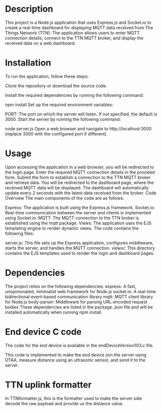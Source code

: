 
# Description
This project is a Node.js application that uses Express.js and Socket.io to create a real-time dashboard for displaying MQTT data received from The Things Network (TTN). The application allows users to enter MQTT connection details, connect to the TTN MQTT broker, and display the received data on a web dashboard.


# Installation
To run the application, follow these steps:

Clone the repository or download the source code.

Install the required dependencies by running the following command:

npm install
Set up the required environment variables:

PORT: The port on which the server will listen. If not specified, the default is 3000.
Start the server by running the following command:

node server.js
Open a web browser and navigate to http://localhost:3000 (replace 3000 with the configured port if different).

# Usage
Upon accessing the application in a web browser, you will be redirected to the login page.
Enter the required MQTT connection details in the provided form.
Submit the form to establish a connection to the TTN MQTT broker and retrieve data.
You will be redirected to the dashboard page, where the received MQTT data will be displayed.
The dashboard will automatically update every 2 seconds with the latest data received from the broker.
Code Overview
The main components of the code are as follows:

Express: The application is built using the Express.js framework.
Socket.io: Real-time communication between the server and clients is implemented using Socket.io.
MQTT: The MQTT connection to the TTN broker is established using the mqtt package.
Views: The application uses the EJS templating engine to render dynamic views.
The code contains the following files:

server.js: This file sets up the Express application, configures middleware, starts the server, and handles the MQTT connection.
views/: This directory contains the EJS templates used to render the login and dashboard pages.
# Dependencies
The project relies on the following dependencies:
express: A fast, unopinionated, minimalist web framework for Node.js
socket.io: A real-time bidirectional event-based communication library
mqtt: MQTT client library for Node.js
body-parser: Middleware for parsing URL-encoded request bodies
These dependencies are listed in the package. json file and will be installed automatically when running npm install.

# End device C code

The code for the end device is available in the endDeviceVersion103.c file.

This code is implemented to make the end device join the server using OTAA, measure distance using an ultrasonic sensor, and send it to the server.

# TTN uplink formatter

In TTNformatter.js, this is the formatter used to make the server side decode the raw payload and provide us the distance value.


